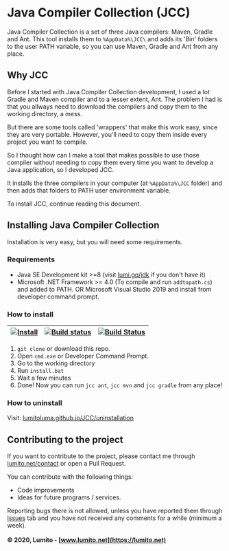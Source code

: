 # Java Compiler Collection (JCC)
Java Compiler Collection is a set of three Java compilers: Maven, Gradle and Ant. This tool installs them to `%AppData%\JCC\` and adds its 'Bin' folders to the user PATH variable, so you can use Maven, Gradle and Ant from any place.

## Why JCC
Before I started with Java Compiler Collection development, I used a lot Gradle and Maven compiler and to a lesser extent, Ant.
The problem I had is that you allways need to download the compilers and copy them to the working directory, a mess.

But there are some tools called 'wrappers' that make this work easy, since they are very portable. However, you'll need to copy them inside every project you want to compile.

So I thought how can I make a tool that makes possible to use those compiler without needing to copy them every time you want to develop a Java application, so I developed JCC.

It installs the three compilers in your computer (at `%AppData%\JCC` folder) and then adds that folders to PATH user environment variable.

To install JCC, continue reading this document.

## Installing Java Compiler Collection
Installation is very easy, but you will need some requirements.

### Requirements
-   Java SE Development kit >=8 (visit [lumi.gq/jdk](https://lumi.gq/jdk) if you don't have it)
-   Microsoft .NET Framework >= 4.0 (To compile and run `addtopath.cs`) and added to PATH. OR Microsoft Visual Studio 2019 and install from developer command prompt.

### How to install
| [![Install](https://github.com/LumitoLuma/JCC/workflows/Install/badge.svg)](https://github.com/LumitoLuma/JCC/actions?query=workflow%3AInstall) | [![Build status](https://ci.appveyor.com/api/projects/status/k2iwyam4nmkoqj82?svg=true)](https://ci.appveyor.com/project/LumitoLuma/JCC) | [![Build Status](https://lumito.visualstudio.com/GitHub/_apis/build/status/LumitoLuma.JCC?branchName=master)](https://lumito.visualstudio.com/GitHub/_build/latest?definitionId=8&branchName=master) |
|:-:|:-:|:-:|

1.  `git clone` or download this repo.
2.  Open `cmd.exe` or Developer Command Prompt.
3.  Go to the working directory
4.  Run `install.bat`
5.  Wait a few minutes
6.  Done! Now you can run `jcc ant`, `jcc mvn` and `jcc gradle` from any place!

### How to uninstall
Visit: [lumitoluma.github.io/JCC/uninstallation](https://lumitoluma.github.io/JCC/uninstallation)

## Contributing to the project
If you want to contribute to the project, please contact me through [lumito.net/contact](https://lumito.net/contact) or open a Pull Request.

You can contribute with the following things:

-   Code improvements
-   Ideas for future programs / services.

Reporting bugs there is not allowed, unless you have reported them through [Issues](https://github.com/LumitoLuma/JCC/issues) tab and you have not received any comments for a while (minimum a week).
<br><br>
**© 2020, Lumito - [www.lumito.net](https://lumito.net)**

